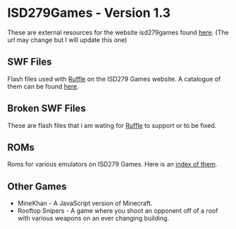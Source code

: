 # ISD279Games - Version 1.3
These are external resources for the website isd279games found [here](https://sites.google.com/view/isd-279-games). (The url may change but I will update this one)

## SWF Files
Flash files used with [Ruffle](https://github.com/ruffle-rs/ruffle) on the ISD279 Games website. A catalogue of them can be found [here](/swf/catalogue.md).

## Broken SWF Files
These are flash files that i am wating for [Ruffle](https://github.com/ruffle-rs/ruffle) to support or to be fixed.

## ROMs
Roms for various emulators on ISD279 Games. Here is an [index of them](https://reedgraf.github.io/isd279games/roms/roms.md).

## Other Games
- MineKhan - A JavaScript version of Minecraft.
- Rooftop Snipers - A game where you shoot an opponent off of a roof with various weapons on an ever changing building.
